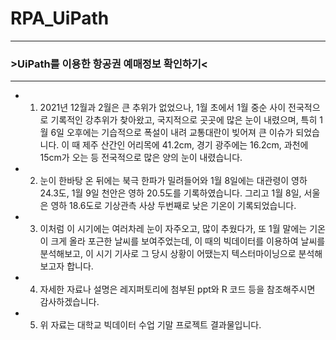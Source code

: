# RPA_UiPath
-----
### >UiPath를 이용한 항공권 예매정보 확인하기<
-----

+ 1. 2021년 12월과 2월은 큰 추위가 없었으나, 1월 초에서 1월 중순 사이 전국적으로 기록적인 강추위가 찾아왔고, 국지적으로 곳곳에 많은 눈이 내렸으며, 특히 1월 6일 오후에는 기습적으로 폭설이 내려 교통대란이 빚어져 큰 이슈가 되었습니다. 이 때 제주 산간인 어리목에 41.2cm, 경기 광주에는 16.2cm, 과천에 15cm가 오는 등 전국적으로 많은 양의 눈이 내렸습니다. 
+ 2. 눈이 한바탕 온 뒤에는 북극 한파가 밀려들어와 1월 8일에는 대관령이 영하 24.3도, 1월 9일 천안은 영하 20.5도를 기록하였습니다. 그리고 1월 8일, 서울은 영하 18.6도로 기상관측 사상 두번째로 낮은 기온이 기록되었습니다.
+ 3. 이처럼 이 시기에는 여러차레 눈이 자주오고, 많이 추웠다가, 또 1월 말에는 기온이 크게 올라 포근한 날씨를 보여주었는데, 이 때의 빅데이터를 이용하여 날씨를 분석해보고, 이 시기 기사로 그 당시 상황이 어땠는지 텍스터마이닝으로 분석해보고자 합니다.
+ 4. 자세한 자료나 설명은 레지퍼토리에 첨부된 ppt와 R 코드 등을 참조해주시면 감사하겠습니다.
+ 5. 위 자료는 대학교 빅데이터 수업 기말 프로젝트 결과물입니다.


